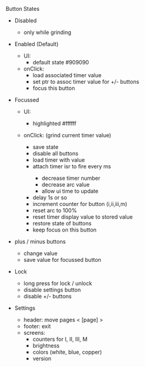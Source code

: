 

Button States

- Disabled
  - only while grinding

- Enabled (Default)
  - UI:
    - default state #909090
  - onClick:
    - load associated timer value
    - set ptr to assoc timer value for +/- buttons
    - focus this button

- Focussed
  - UI:
    - highlighted #ffffff
  
  - onClick: (grind current timer value)
    - save state
    - disable all buttons
    - load timer with value
    - attach timer isr to fire every <n> ms
      - decrease timer number
      - decrease arc value
      - allow ui time to update
    - delay 1s or so
    - increment counter for button (i,ii,iii,m)
    - reset arc to 100%
    - reset timer display value to stored value
    - restore state of buttons
    - keep focus on this button

- plus / minus buttons
    - change value 
    - save value for focussed button

- Lock
  - long press for lock / unlock 
  - disable settings button
  - disable +/- buttons

- Settings
  - header: move pages <   [page]   >
  - footer: exit 
  - screens:
    - counters for I, II, III, M
    - brightness
    - colors (white, blue, copper)
    - version
